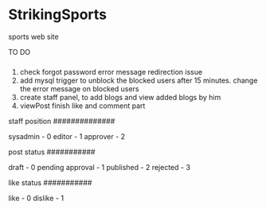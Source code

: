 # StrikingSports
sports web site

TO DO
#####

1) check forgot password error message redirection issue
2) add mysql trigger to unblock the blocked users after 15 minutes. change the error message on blocked users
3) create staff panel, to add blogs and view added blogs by him
4) viewPost finish like and comment part

staff position
##############


sysadmin - 0
editor - 1
approver - 2

post status
###########


draft - 0
pending approval - 1
published - 2
rejected - 3

like status
###########


like - 0
dislike - 1